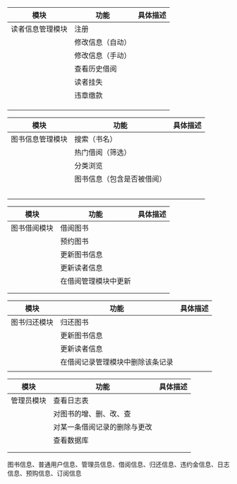 | 模块             | 功能             | 具体描述 |
| ---------------- | ---------------- | -------- |
| 读者信息管理模块 | 注册             |          |
|                  | 修改信息（自动） |          |
|                  | 修改信息（手动） |          |
|                  | 查看历史借阅     |          |
|                  | 读者挂失         |          |
|                  | 违章缴款         |          |
|                  |                  |          |
|                  |                  |          |
|                  |                  |          |





| 模块             | 功能                       | 具体描述 |
| ---------------- | -------------------------- | -------- |
| 图书信息管理模块 | 搜索（书名）               |          |
|                  | 热门借阅（筛选）           |          |
|                  | 分类浏览                   |          |
|                  | 图书信息（包含是否被借阅） |          |
|                  |                            |          |
|                  |                            |          |
|                  |                            |          |
|                  |                            |          |
|                  |                            |          |









| 模块         | 功能                 | 具体描述 |
| ------------ | -------------------- | -------- |
| 图书借阅模块 | 借阅图书             |          |
|              | 预约图书             |          |
|              | 更新图书信息         |          |
|              | 更新读者信息         |          |
|              | 在借阅管理模块中更新 |          |
|              |                      |          |
|              |                      |          |



| 模块         | 功能                             | 具体描述 |
| ------------ | -------------------------------- | -------- |
| 图书归还模块 | 归还图书                         |          |
|              | 更新图书信息                     |          |
|              | 更新读者信息                     |          |
|              | 在借阅记录管理模块中删除该条记录 |          |
|              |                                  |          |





| 模块       | 功能                         | 具体描述 |
| ---------- | ---------------------------- | -------- |
| 管理员模块 | 查看日志表                   |          |
|            | 对图书的增、删、改、查       |          |
|            | 对某一条借阅记录的删除与更改 |          |
|            | 查看数据库                   |          |
|            |                              |          |
|            |                              |          |









图书信息、普通用户信息、管理员信息、借阅信息、归还信息、违约金信息、日志信息、预购信息、订阅信息

